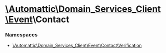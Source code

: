 # [\Automattic](../namespaces/automattic.md)[\Domain_Services_Client](../namespaces/automattic-domain-services-client.md)[\Event](../namespaces/automattic-domain-services-client-event.md)\Contact

### Namespaces

* [\Automattic\Domain_Services_Client\Event\Contact\Verification](../namespaces/automattic-domain-services-client-event-contact-verification.md)
